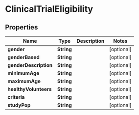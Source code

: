 # ClinicalTrialEligibility

## Properties
Name | Type | Description | Notes
------------ | ------------- | ------------- | -------------
**gender** | **String** |  |  [optional]
**genderBased** | **String** |  |  [optional]
**genderDescription** | **String** |  |  [optional]
**minimumAge** | **String** |  |  [optional]
**maximumAge** | **String** |  |  [optional]
**healthyVolunteers** | **String** |  |  [optional]
**criteria** | **String** |  |  [optional]
**studyPop** | **String** |  |  [optional]

